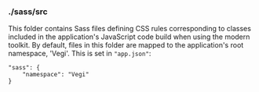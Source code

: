 ### ./sass/src

This folder contains Sass files defining CSS rules corresponding to classes
included in the application's JavaScript code build when using the modern toolkit.
By default, files in this folder are mapped to the application's root namespace, 'Vegi'.
This is set in `"app.json"`:

    "sass": {
        "namespace": "Vegi"
    }